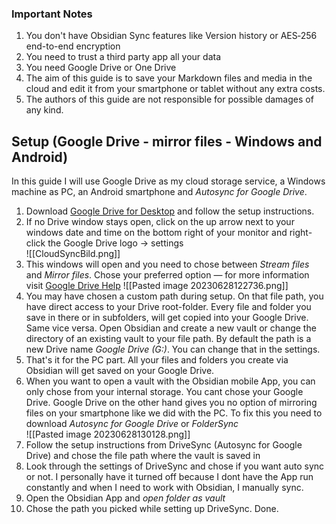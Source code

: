 ### Important Notes
1. You don't have Obsidian Sync features like Version history or AES‑256 end-to-end encryption
2. You need to trust a third party app all your data
3. You need Google Drive or One Drive
4. The aim of this guide is to save your Markdown files and media in the cloud and edit it from your smartphone or tablet without any extra costs.
5. The authors of this guide are not responsible for possible damages of any kind.  
## Setup (Google Drive - mirror files - Windows and Android)
In this guide I will use Google Drive as my cloud storage service, a Windows machine as PC, an Android smartphone and *Autosync for Google Drive*.
1. Download [Google Drive for Desktop](https://www.google.com/drive/download/) and follow the setup instructions.
2. If no Drive window stays open, click on the up arrow next to your windows date and time on the bottom right of your monitor and right-click the Google Drive logo -> settings <br> ![[CloudSyncBild.png]]
3. This windows will open and you need to chose between *Stream files* and *Mirror files*. Chose your preferred option — for more information visit [Google Drive Help](https://support.google.com/drive/answer/13401938?hl=en) ![[Pasted image 20230628122736.png]]
4. You may have chosen a custom path during setup. On that file path, you have direct access to your Drive root-folder. Every file and folder you save in there or in subfolders, will get copied into your Google Drive. Same vice versa. Open Obsidian and create a new vault or change the directory of an existing vault to your file path. By default the path is a new Drive name *Google Drive (G:)*. You can change that in the settings.
5. That's it for the PC part. All your files and folders you create via Obsidian will get saved on your Google Drive.
6. When you want to open a vault with the Obsidian mobile App, you can only chose from your internal storage. You cant chose your Google Drive. Google Drive on the other hand gives you no option of mirroring files on your smartphone like we did with the PC. To fix this you need to download *Autosync for Google Drive* or *FolderSync* <br>![[Pasted image 20230628130128.png]]
7. Follow the setup instructions from DriveSync (Autosync for Google Drive) and chose the file path where the vault is saved in
8. Look through the settings of DriveSync and chose if you want auto sync or not. I personally have it turned off because I dont have the App run constantly and when I need to work with Obsidian, I manually sync.
9. Open the Obsidian App and *open folder as vault*
10. Chose the path you picked while setting up DriveSync. Done.
